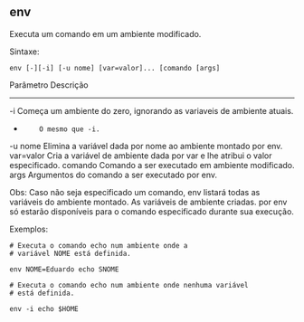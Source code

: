 ## env

Executa um comando em um ambiente modificado.

Sintaxe: 

	env [-][-i] [-u nome] [var=valor]... [comando [args]

Parâmetro Descrição
--------- ---------
-i        Começa um ambiente do zero, ignorando as
          variaveis de ambiente atuais.
-         O mesmo que -i.
-u nome   Elimina a variável dada por nome ao ambiente
          montado por env.
var=valor Cria a variável de ambiente dada por var e lhe
          atribui o valor especificado.
comando   Comando a ser executado em ambiente
          modificado.
args      Argumentos do comando a ser executado por
          env.

Obs: Caso não seja especificado um comando, env listará todas
as variáveis do ambiente montado. As variáveis de ambiente
criadas. por env só estarão disponíveis para o comando
especificado durante sua execução.

Exemplos:

	
	# Executa o comando echo num ambiente onde a 
	# variável NOME está definida.

	env NOME=Eduardo echo SNOME

	# Executa o comando echo num ambiente onde nenhuma variável
	# está definida.

	env -i echo $HOME


